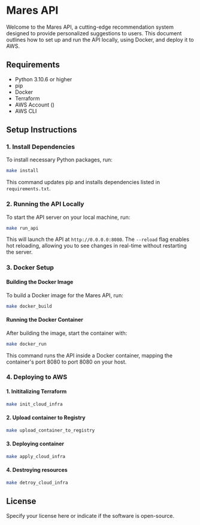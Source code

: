
# Mares API

Welcome to the Mares API, a cutting-edge recommendation system designed to provide personalized suggestions to users. This document outlines how to set up and run the API locally, using Docker, and deploy it to AWS.

## Requirements
- Python 3.10.6 or higher
- pip
- Docker
- Terraform
- AWS Account ()
- AWS CLI

## Setup Instructions

### 1. Install Dependencies

To install necessary Python packages, run:

```bash
make install
```

This command updates pip and installs dependencies listed in `requirements.txt`.

### 2. Running the API Locally

To start the API server on your local machine, run:

```bash
make run_api
```

This will launch the API at `http://0.0.0.0:8080`. The `--reload` flag enables hot reloading, allowing you to see changes in real-time without restarting the server.

### 3. Docker Setup

#### Building the Docker Image

To build a Docker image for the Mares API, run:

```bash
make docker_build
```

#### Running the Docker Container

After building the image, start the container with:

```bash
make docker_run
```

This command runs the API inside a Docker container, mapping the container's port 8080 to port 8080 on your host.

### 4. Deploying to AWS

#### 1. Inititalizing Terraform

```bash
make init_cloud_infra
```

#### 2. Upload container to Registry

```bash
make upload_container_to_registry
```

#### 3. Deploying container

```bash
make apply_cloud_infra
```

#### 4. Destroying resources

```bash
make detroy_cloud_infra
```

## License

Specify your license here or indicate if the software is open-source.
